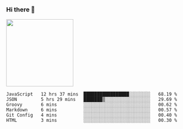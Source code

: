 ### Hi there 👋

<!--
**hwolf0610/hwolf0610** is a ✨ _special_ ✨ repository because its `README.md` (this file) appears on your GitHub profile.

Here are some ideas to get you started:

- 🔭 I’m currently working on ...
- 🌱 I’m currently learning ...
- 👯 I’m looking to collaborate on ...
- 🤔 I’m looking for help with ...
- 💬 Ask me about ...
- 📫 How to reach me: ...
- 😄 Pronouns: ...
- ⚡ Fun fact: ...
-->

<img height="180em" src="https://github-readme-stats.vercel.app/api?username=hwolf0610&show_icons=true&hide_border=true&&count_private=true&include_all_commits=true" />


<!--START_SECTION:waka-->

```text
JavaScript   12 hrs 37 mins  █████████████████░░░░░░░░   68.19 %
JSON         5 hrs 29 mins   ███████▒░░░░░░░░░░░░░░░░░   29.69 %
Groovy       6 mins          ░░░░░░░░░░░░░░░░░░░░░░░░░   00.62 %
Markdown     6 mins          ░░░░░░░░░░░░░░░░░░░░░░░░░   00.57 %
Git Config   4 mins          ░░░░░░░░░░░░░░░░░░░░░░░░░   00.40 %
HTML         3 mins          ░░░░░░░░░░░░░░░░░░░░░░░░░   00.30 %
```

<!--END_SECTION:waka-->
